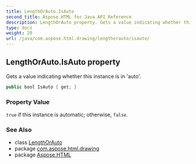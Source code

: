 ```yaml
---
title: LengthOrAuto.IsAuto
second_title: Aspose.HTML for Java API Reference
description: LengthOrAuto property. Gets a value indicating whether this instance is in auto
type: docs
weight: 20
url: /java/com.aspose.html.drawing/lengthorauto/isauto/
---
```

## LengthOrAuto.IsAuto property

Gets a value indicating whether this instance is in 'auto'.

```java
public bool IsAuto { get; }
```

### Property Value

`true` if this instance is automatic; otherwise, `false`.

### See Also

* class [LengthOrAuto](../)
* package [com.aspose.html.drawing](../../../com.aspose.html.drawing/)
* package [Aspose.HTML](../../../)
